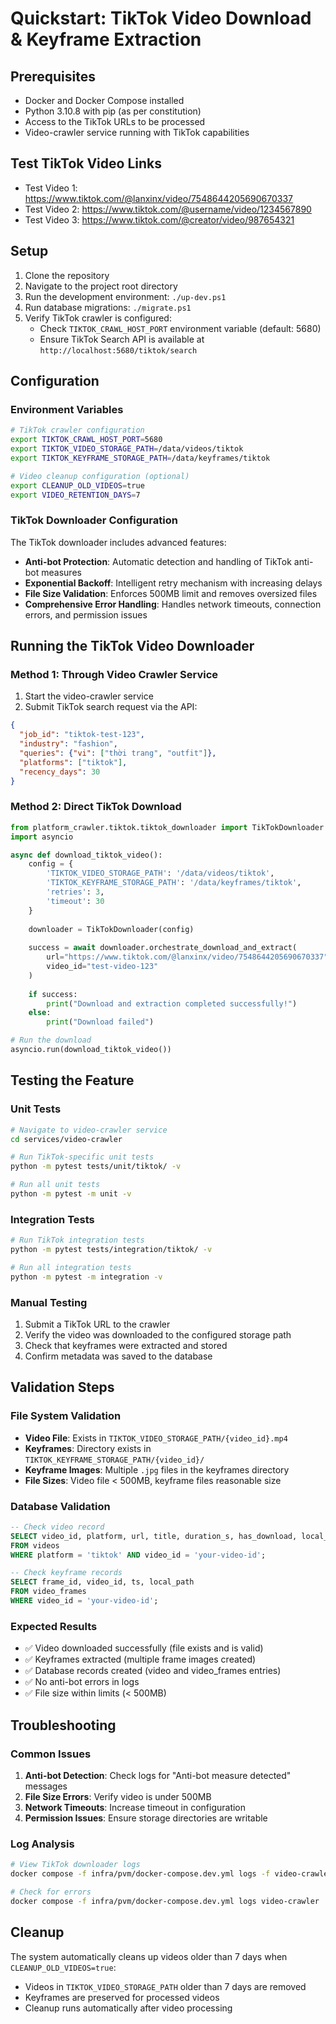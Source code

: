 # Quickstart: TikTok Video Download & Keyframe Extraction

## Prerequisites
- Docker and Docker Compose installed
- Python 3.10.8 with pip (as per constitution)
- Access to the TikTok URLs to be processed
- Video-crawler service running with TikTok capabilities

## Test TikTok Video Links
- Test Video 1: https://www.tiktok.com/@lanxinx/video/7548644205690670337
- Test Video 2: https://www.tiktok.com/@username/video/1234567890
- Test Video 3: https://www.tiktok.com/@creator/video/987654321

## Setup
1. Clone the repository
2. Navigate to the project root directory
3. Run the development environment: `./up-dev.ps1`
4. Run database migrations: `./migrate.ps1`
5. Verify TikTok crawler is configured:
   - Check `TIKTOK_CRAWL_HOST_PORT` environment variable (default: 5680)
   - Ensure TikTok Search API is available at `http://localhost:5680/tiktok/search`

## Configuration
### Environment Variables
```bash
# TikTok crawler configuration
export TIKTOK_CRAWL_HOST_PORT=5680
export TIKTOK_VIDEO_STORAGE_PATH=/data/videos/tiktok
export TIKTOK_KEYFRAME_STORAGE_PATH=/data/keyframes/tiktok

# Video cleanup configuration (optional)
export CLEANUP_OLD_VIDEOS=true
export VIDEO_RETENTION_DAYS=7
```

### TikTok Downloader Configuration
The TikTok downloader includes advanced features:
- **Anti-bot Protection**: Automatic detection and handling of TikTok anti-bot measures
- **Exponential Backoff**: Intelligent retry mechanism with increasing delays
- **File Size Validation**: Enforces 500MB limit and removes oversized files
- **Comprehensive Error Handling**: Handles network timeouts, connection errors, and permission issues

## Running the TikTok Video Downloader

### Method 1: Through Video Crawler Service
1. Start the video-crawler service
2. Submit TikTok search request via the API:
```json
{
  "job_id": "tiktok-test-123",
  "industry": "fashion",
  "queries": {"vi": ["thời trang", "outfit"]},
  "platforms": ["tiktok"],
  "recency_days": 30
}
```

### Method 2: Direct TikTok Download
```python
from platform_crawler.tiktok.tiktok_downloader import TikTokDownloader
import asyncio

async def download_tiktok_video():
    config = {
        'TIKTOK_VIDEO_STORAGE_PATH': '/data/videos/tiktok',
        'TIKTOK_KEYFRAME_STORAGE_PATH': '/data/keyframes/tiktok',
        'retries': 3,
        'timeout': 30
    }
    
    downloader = TikTokDownloader(config)
    
    success = await downloader.orchestrate_download_and_extract(
        url="https://www.tiktok.com/@lanxinx/video/7548644205690670337",
        video_id="test-video-123"
    )
    
    if success:
        print("Download and extraction completed successfully!")
    else:
        print("Download failed")

# Run the download
asyncio.run(download_tiktok_video())
```

## Testing the Feature

### Unit Tests
```bash
# Navigate to video-crawler service
cd services/video-crawler

# Run TikTok-specific unit tests
python -m pytest tests/unit/tiktok/ -v

# Run all unit tests
python -m pytest -m unit -v
```

### Integration Tests
```bash
# Run TikTok integration tests
python -m pytest tests/integration/tiktok/ -v

# Run all integration tests
python -m pytest -m integration -v
```

### Manual Testing
1. Submit a TikTok URL to the crawler
2. Verify the video was downloaded to the configured storage path
3. Check that keyframes were extracted and stored
4. Confirm metadata was saved to the database

## Validation Steps

### File System Validation
- **Video File**: Exists in `TIKTOK_VIDEO_STORAGE_PATH/{video_id}.mp4`
- **Keyframes**: Directory exists in `TIKTOK_KEYFRAME_STORAGE_PATH/{video_id}/`
- **Keyframe Images**: Multiple `.jpg` files in the keyframes directory
- **File Sizes**: Video file < 500MB, keyframe files reasonable size

### Database Validation
```sql
-- Check video record
SELECT video_id, platform, url, title, duration_s, has_download, local_path
FROM videos
WHERE platform = 'tiktok' AND video_id = 'your-video-id';

-- Check keyframe records
SELECT frame_id, video_id, ts, local_path
FROM video_frames
WHERE video_id = 'your-video-id';
```

### Expected Results
- ✅ Video downloaded successfully (file exists and is valid)
- ✅ Keyframes extracted (multiple frame images created)
- ✅ Database records created (video and video_frames entries)
- ✅ No anti-bot errors in logs
- ✅ File size within limits (< 500MB)

## Troubleshooting

### Common Issues
1. **Anti-bot Detection**: Check logs for "Anti-bot measure detected" messages
2. **File Size Errors**: Verify video is under 500MB
3. **Network Timeouts**: Increase timeout in configuration
4. **Permission Issues**: Ensure storage directories are writable

### Log Analysis
```bash
# View TikTok downloader logs
docker compose -f infra/pvm/docker-compose.dev.yml logs -f video-crawler | grep -i tiktok

# Check for errors
docker compose -f infra/pvm/docker-compose.dev.yml logs video-crawler | grep -i error
```

## Cleanup
The system automatically cleans up videos older than 7 days when `CLEANUP_OLD_VIDEOS=true`:
- Videos in `TIKTOK_VIDEO_STORAGE_PATH` older than 7 days are removed
- Keyframes are preserved for processed videos
- Cleanup runs automatically after video processing